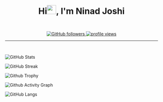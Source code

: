 <h1 align="center"> Hi<img src="https://cliply.co/wp-content/uploads/2019/06/391906110_WAVING_HAND_400px.gif" height="30" />, I'm Ninad Joshi</h1>
<br>
<p align="center" width="45">
    <a href="https://github.com/Ninadjoshi212?tab=followers">
        <img alt="GitHub followers" src="https://img.shields.io/github/followers/Ninadjoshi212?color=yellow&logo=github">
    </a>
    <a href="https://github.com/Ninadjoshi212">
        <img src="https://komarev.com/ghpvc/?username=Ninadjoshi212&color=red" alt="profile views" />
    </a>
</p>
<hr>
<br>
<p align="center" width="45">
    
![GitHub Stats](https://github-readme-stats.vercel.app/api?username=Ninadjoshi212&show_icons=true&theme=radical)

![GitHub Streak](https://github-readme-streak-stats.herokuapp.com?user=Ninadjoshi212&theme=blueberry&date_format=M%20j%5B%2C%20Y%5D)

![Github Trophy](https://github-profile-trophy.vercel.app/?username=Ninadjoshi212&theme=discord)

![Github Activity Graph](https://activity-graph.herokuapp.com/graph?username=Ninadjoshi212&theme=xcode)

![GitHub Langs](https://github-readme-stats.vercel.app/api/top-langs/?username=Ninadjoshi212&layout=compact&theme=blue-green)

</p>

